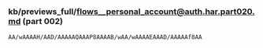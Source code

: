 ### kb/previews_full/flows__personal_account@auth.har.part020.md (part 002)

```md
AA/wAAAAH/AAD/AAAAAQAAAP8AAAAB/wAA/wAAAAEAAAD/AAAAAf8AA
```

```
